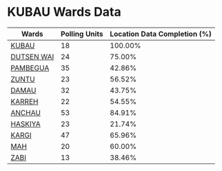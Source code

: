 
# KUBAU Wards Data

| Wards | Polling Units | Location Data Completion (%) |
| ---- | ----- | ------- |
| [KUBAU](./wards/4246-kubau) | 18 | 100.00% |
| [DUTSEN WAI](./wards/4247-dutsen-wai) | 24 | 75.00% |
| [PAMBEGUA](./wards/4248-pambegua) | 35 | 42.86% |
| [ZUNTU](./wards/4249-zuntu) | 23 | 56.52% |
| [DAMAU](./wards/4250-damau) | 32 | 43.75% |
| [KARREH](./wards/4251-karreh) | 22 | 54.55% |
| [ANCHAU](./wards/4252-anchau) | 53 | 84.91% |
| [HASKIYA](./wards/4253-haskiya) | 23 | 21.74% |
| [KARGI](./wards/4254-kargi) | 47 | 65.96% |
| [MAH](./wards/4255-mah) | 20 | 60.00% |
| [ZABI](./wards/4256-zabi) | 13 | 38.46% |




